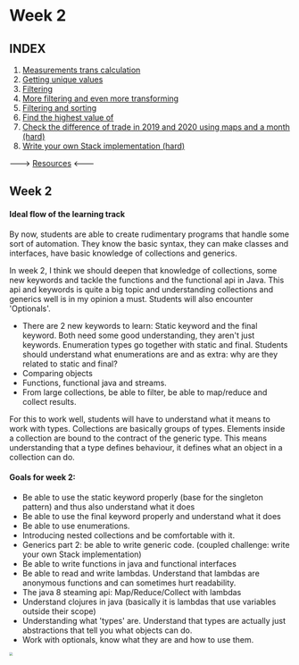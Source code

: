 # Week 2



## INDEX

1. [Measurements trans calculation](./Challenges/Challenge_1/Challenge_1.md)
2. [Getting unique values](./Challenge_2.md)
3. [Filtering](./Challenge_3.md)
4. [More filtering and even more transforming](./Challenge_4.md)
5. [Filtering and sorting](./Challenge_5.md)
6. [Find the highest value of](./Challenge_6.md)
7. [Check the difference of trade in 2019 and 2020 using maps and a month (hard)](./Challenge_7.md)
8. [Write your own Stack implementation (hard)](./Challenge_8.md)



---> [Resources](./resources.md) <---



## Week 2

#### Ideal flow of the learning track

By now, students are able to create rudimentary programs that handle some sort of automation. They 
know the basic syntax, they can make classes and interfaces, have basic knowledge of collections and 
generics. 

In week 2, I think we should deepen that knowledge of collections, some new keywords and tackle the 
functions and the functional api in Java. This api and keywords is quite a big topic and understanding 
collections and generics well is in my opinion a must. Students will also encounter 'Optionals'.

* There are 2 new keywords to learn: Static keyword and the final keyword. Both need some good 
  understanding, they aren't just keywords. Enumeration types go together with static and final. Students
  should understand what enumerations are and as extra: why are they related to static and final?
* Comparing objects
* Functions, functional java and streams. 
* From large collections, be able to filter, be able to map/reduce and collect results. 

For this to work well, students will have to understand what it means to work with types. Collections
are basically groups of types. Elements inside a collection are bound to the contract of the generic 
type. This means understanding that a type defines behaviour, it defines what an object in a collection 
can do. 


  #### Goals for week 2:

  * Be able to use the static keyword properly (base for the singleton pattern) and thus also understand what it does
  * Be able to use the final keyword properly and understand what it does
  * Be able to use enumerations. 
  * Introducing nested collections and be comfortable with it.
  * Generics part 2: be able to write generic code. (coupled challenge: write your own Stack implementation)
  * Be able to write functions in java and functional interfaces
  * Be able to read and write lambdas. Understand that lambdas are anonymous functions and can sometimes hurt readability.
  * The java 8 steaming api: Map/Reduce/Collect with lambdas
  * Understand clojures in java (basically it is lambdas that use variables outside their scope)
  * Understanding what 'types' are.
    Understand that types are actually just abstractions that tell you what objects can do.
  * Work with optionals, know what they are and how to use them. 



<img src="./boba.gif" style="zoom:40%;" />